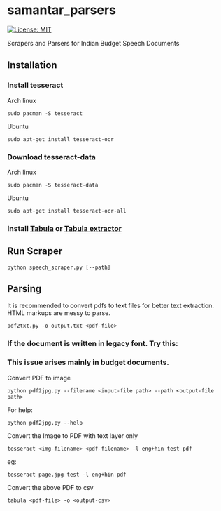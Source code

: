 # samantar_parsers

[![License: MIT](https://img.shields.io/badge/License-MIT-lightgrey.svg)](https://github.com/CivicDataLab/samantar_parsers/blob/master/LICENSE)

Scrapers and Parsers for Indian Budget Speech Documents


## Installation

### Install tesseract

Arch linux
```
sudo pacman -S tesseract
```

Ubuntu
```
sudo apt-get install tesseract-ocr
```

### Download tesseract-data

Arch linux
```
sudo pacman -S tesseract-data
```

Ubuntu
```
sudo apt-get install tesseract-ocr-all
```

### Install [Tabula](https://github.com/tabulapdf/tabula) or [Tabula extractor](https://github.com/tabulapdf/tabula-extractor)

## Run Scraper
```
python speech_scraper.py [--path]
```

## Parsing

It is recommended to convert pdfs to text files for better text extraction. HTML markups are messy to parse.

```
pdf2txt.py -o output.txt <pdf-file>
```

### If the document is written in legacy font. Try this:
### This issue arises mainly in budget documents.

Convert PDF to image
```
python pdf2jpg.py --filename <input-file path> --path <output-file path>
```

For help:
```
python pdf2jpg.py --help
```

Convert the Image to PDF with text layer only
```
tesseract <img-filename> <pdf-filename> -l eng+hin test pdf
```

eg:
```
tesseract page.jpg test -l eng+hin pdf
```

Convert the above PDF to csv

```
tabula <pdf-file> -o <output-csv>
```
